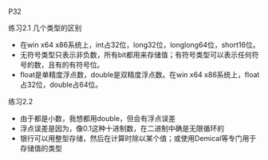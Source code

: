 P32 

练习2.1 几个类型的区别

- 在win x64 x86系统上，int占32位，long32位，longlong64位，short16位。
- 无符号类型只表示非负数，所有bit都用来存储值；有符号类型可以表示任何符号的数，且有的有符号位。
- float是单精度浮点数，double是双精度浮点数。在win x64 x86系统上，float占32位，double占64位。

练习2.2 

- 由于都是小数，我想都用double，但会有浮点误差
- 浮点误差是因为，像0.1这种十进制数，在二进制中确是无限循环的
- 银行可以用整型存储，然后在计算时除以某个值；或使用Demical等专门用于存储值的类型

